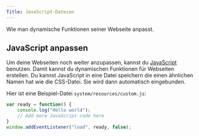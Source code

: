 ```yaml
---
Title: JavaScript-Dateien
---
```

Wie man dynamische Funktionen seiner Webseite anpasst.

## JavaScript anpassen

Um deine Webseiten noch weiter anzupassen, kannst du [JavaScript](https://www.w3schools.com/js/) benutzen. Damit kannst du dynamischen Funktionen für Webseiten erstellen. Du kannst JavaScript in eine Datei speichern die einen ähnlichen Namen hat wie die CSS-Datei. Sie wird dann automatisch eingebunden.

Hier ist eine Beispiel-Datei `system/resources/custom.js`:

``` javascript
var ready = function() {
	console.log("Hello world");
	// Add more JavaScript code here
}
window.addEventListener("load", ready, false);
```
